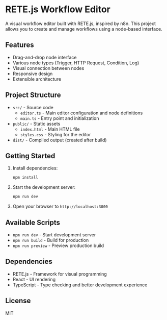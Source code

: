 # RETE.js Workflow Editor

A visual workflow editor built with RETE.js, inspired by n8n. This project allows you to create and manage workflows using a node-based interface.

## Features

- Drag-and-drop node interface
- Various node types (Trigger, HTTP Request, Condition, Log)
- Visual connection between nodes
- Responsive design
- Extensible architecture

## Project Structure

- `src/` - Source code
  - `editor.ts` - Main editor configuration and node definitions
  - `main.ts` - Entry point and initialization
- `public/` - Static assets
  - `index.html` - Main HTML file
  - `styles.css` - Styling for the editor
- `dist/` - Compiled output (created after build)

## Getting Started

1. Install dependencies:
   ```bash
   npm install
   ```

2. Start the development server:
   ```bash
   npm run dev
   ```

3. Open your browser to `http://localhost:3000`

## Available Scripts

- `npm run dev` - Start development server
- `npm run build` - Build for production
- `npm run preview` - Preview production build

## Dependencies

- RETE.js - Framework for visual programming
- React - UI rendering
- TypeScript - Type checking and better development experience

## License

MIT
